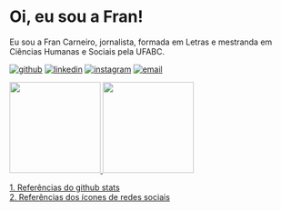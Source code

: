 # Oi, eu sou a Fran!

<p>Eu sou a Fran Carneiro, jornalista, formada em Letras e mestranda em Ciências Humanas e Sociais pela UFABC. </p>  

<div
     
  

<div
     
     
  <a href="https://github.com/francarneiro"><img alt="github" src="https://img.shields.io/badge/Follow-100000?style=for-the-badge&logo=github&logoColor=white"/></a>
  <a href="https://www.linkedin.com/in/francarneiro/"><img alt="linkedin" src="https://img.shields.io/badge/LinkedIn-0077B5?style=for-the-badge&logo=linkedin&logoColor=white"/></a>
  <a href="https://www.instagram.com/franccarneiro/"><img alt="instagram" src="https://img.shields.io/badge/Instagram-E4405F?style=for-the-badge&logo=instagram&logoColor=white" /></a>
  <a href="mailto:fran.ciellencs@gmail.com"><img alt="email" src="https://img.shields.io/badge/Gmail-D14836?style=for-the-badge&logo=gmail&logoColor=white"/></a>
  
  
</div>

  
<div>
  
  
  <a href="https://github.com/francarneiro">
    <img height=160 src="https://github-readme-stats.vercel.app/api?username=francarneiro&show_icons=true&theme=tokyonight&count_private=true&includes_all_commits=true" />
    <img height=160 src="https://github-readme-stats.vercel.app/api/top-langs/?username=francarneiro&show_icons=true&hide=html&layout=compact&theme=tokyonight" />
  </a>
  
  
</div>

<div>
  
  
  <a href="https://github.com/anuraghazra/github-readme-stats">1. Referências do github stats</a><br>
  <a href="https://github.com/iuricode/readme-template">2. Referências dos ícones de redes sociais</a><br>
  <br>
</div>


